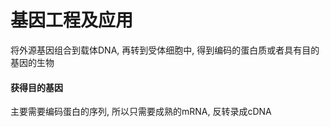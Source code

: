 # 基因工程及应用

将外源基因组合到载体DNA, 再转到受体细胞中, 得到编码的蛋白质或者具有目的基因的生物

#### 获得目的基因

主要需要编码蛋白的序列, 所以只需要成熟的mRNA, 反转录成cDNA
